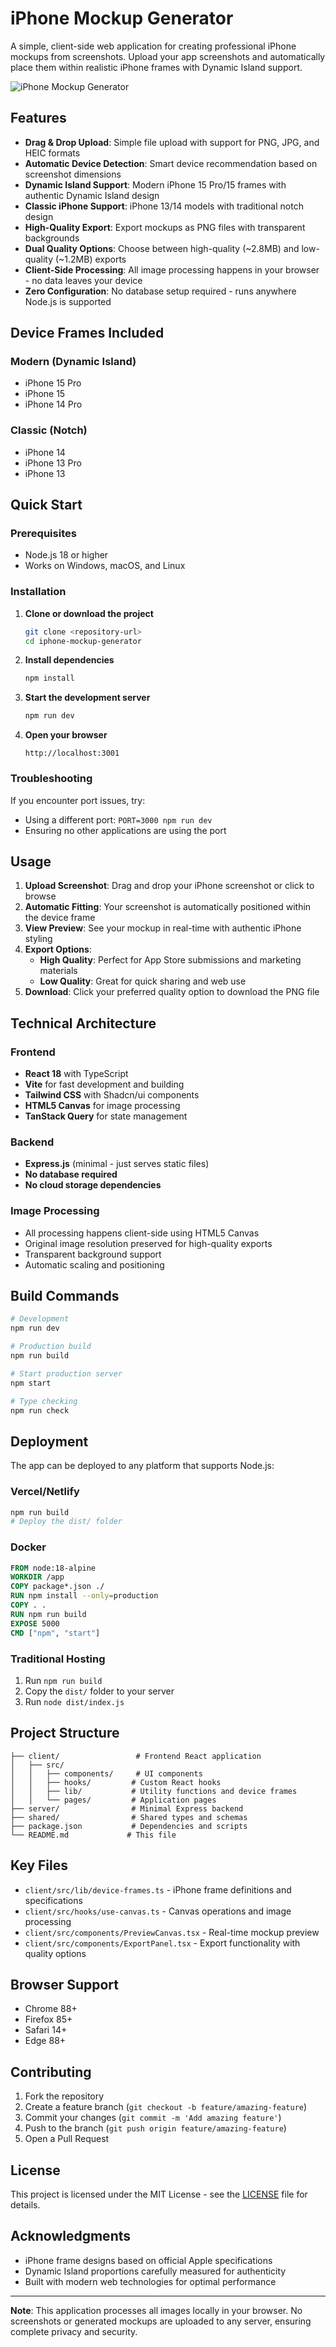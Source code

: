 # iPhone Mockup Generator

A simple, client-side web application for creating professional iPhone mockups from screenshots. Upload your app screenshots and automatically place them within realistic iPhone frames with Dynamic Island support.

![iPhone Mockup Generator](generated-icon.png)

## Features

- **Drag & Drop Upload**: Simple file upload with support for PNG, JPG, and HEIC formats
- **Automatic Device Detection**: Smart device recommendation based on screenshot dimensions
- **Dynamic Island Support**: Modern iPhone 15 Pro/15 frames with authentic Dynamic Island design
- **Classic iPhone Support**: iPhone 13/14 models with traditional notch design
- **High-Quality Export**: Export mockups as PNG files with transparent backgrounds
- **Dual Quality Options**: Choose between high-quality (~2.8MB) and low-quality (~1.2MB) exports
- **Client-Side Processing**: All image processing happens in your browser - no data leaves your device
- **Zero Configuration**: No database setup required - runs anywhere Node.js is supported

## Device Frames Included

### Modern (Dynamic Island)
- iPhone 15 Pro
- iPhone 15
- iPhone 14 Pro

### Classic (Notch)
- iPhone 14
- iPhone 13 Pro
- iPhone 13

## Quick Start

### Prerequisites
- Node.js 18 or higher
- Works on Windows, macOS, and Linux

### Installation

1. **Clone or download the project**
   ```bash
   git clone <repository-url>
   cd iphone-mockup-generator
   ```

2. **Install dependencies**
   ```bash
   npm install
   ```

3. **Start the development server**
   ```bash
   npm run dev
   ```

4. **Open your browser**
   ```
   http://localhost:3001
   ```

### Troubleshooting

If you encounter port issues, try:
- Using a different port: `PORT=3000 npm run dev`
- Ensuring no other applications are using the port

## Usage

1. **Upload Screenshot**: Drag and drop your iPhone screenshot or click to browse
2. **Automatic Fitting**: Your screenshot is automatically positioned within the device frame
3. **View Preview**: See your mockup in real-time with authentic iPhone styling
4. **Export Options**: 
   - **High Quality**: Perfect for App Store submissions and marketing materials
   - **Low Quality**: Great for quick sharing and web use
5. **Download**: Click your preferred quality option to download the PNG file

## Technical Architecture

### Frontend
- **React 18** with TypeScript
- **Vite** for fast development and building
- **Tailwind CSS** with Shadcn/ui components
- **HTML5 Canvas** for image processing
- **TanStack Query** for state management

### Backend
- **Express.js** (minimal - just serves static files)
- **No database required**
- **No cloud storage dependencies**

### Image Processing
- All processing happens client-side using HTML5 Canvas
- Original image resolution preserved for high-quality exports
- Transparent background support
- Automatic scaling and positioning

## Build Commands

```bash
# Development
npm run dev

# Production build
npm run build

# Start production server
npm start

# Type checking
npm run check
```

## Deployment

The app can be deployed to any platform that supports Node.js:

### Vercel/Netlify
```bash
npm run build
# Deploy the dist/ folder
```

### Docker
```dockerfile
FROM node:18-alpine
WORKDIR /app
COPY package*.json ./
RUN npm install --only=production
COPY . .
RUN npm run build
EXPOSE 5000
CMD ["npm", "start"]
```

### Traditional Hosting
1. Run `npm run build`
2. Copy the `dist/` folder to your server
3. Run `node dist/index.js`

## Project Structure

```
├── client/                 # Frontend React application
│   ├── src/
│   │   ├── components/     # UI components
│   │   ├── hooks/         # Custom React hooks
│   │   ├── lib/           # Utility functions and device frames
│   │   └── pages/         # Application pages
├── server/                # Minimal Express backend
├── shared/                # Shared types and schemas
├── package.json           # Dependencies and scripts
└── README.md             # This file
```

## Key Files

- `client/src/lib/device-frames.ts` - iPhone frame definitions and specifications
- `client/src/hooks/use-canvas.ts` - Canvas operations and image processing
- `client/src/components/PreviewCanvas.tsx` - Real-time mockup preview
- `client/src/components/ExportPanel.tsx` - Export functionality with quality options

## Browser Support

- Chrome 88+
- Firefox 85+
- Safari 14+
- Edge 88+

## Contributing

1. Fork the repository
2. Create a feature branch (`git checkout -b feature/amazing-feature`)
3. Commit your changes (`git commit -m 'Add amazing feature'`)
4. Push to the branch (`git push origin feature/amazing-feature`)
5. Open a Pull Request

## License

This project is licensed under the MIT License - see the [LICENSE](LICENSE) file for details.

## Acknowledgments

- iPhone frame designs based on official Apple specifications
- Dynamic Island proportions carefully measured for authenticity
- Built with modern web technologies for optimal performance

---

**Note**: This application processes all images locally in your browser. No screenshots or generated mockups are uploaded to any server, ensuring complete privacy and security.